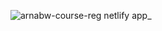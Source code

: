![arnabw-course-reg netlify app_](https://github.com/arnabw/course-registration/assets/155284703/f5cf5a5f-9a19-4f06-8a1f-99aec5c27d70)
